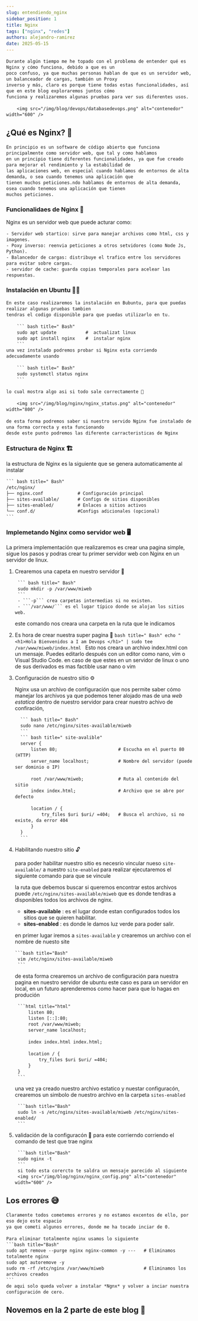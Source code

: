 ```yaml
---
slug: entendiendo_nginx
sidebar_position: 1
title: Nginx
tags: ["nginx", "redes"]
authors: alejandro-ramirez
date: 2025-05-15
---
```


<!-- truncate -->

    Durante algún tiempo me he topado con el problema de entender qué es Nginx y cómo funciona, debido a que es un
    poco confuso, ya que muchas personas hablan de que es un servidor web, un balanceador de cargas, también un Proxy
    inverso y más, claro es porque tiene todas estas funcionalidades, así que en este blog exploraremos juntos cómo
    funciona y realizaremos algunas pruebas para ver sus diferentes usos.

        <img src="/img/blog/devops/databasedevops.png" alt="contenedor" width="600" />

## ¿Qué es Nginx? 🫣

    En principio es un software de código abierto que funciona principalmente como servidor web, que tal y como hablamos
    en un principio tiene diferentes funcionalidades, ya que fue creado para mejorar el rendimiento y la estabilidad de
    las aplicaciones web, en especial cuando hablamos de entornos de alta demanda, o sea cuando tenemos una aplicación que
    tienen muchos peticiones.ndo hablamos de entornos de alta demanda, osea cuando tenemos una aplicación que tienen
    muchos peticiones.

### Funcionalidaes de Nginx 🧰

Nginx es un servidor web que puede acturar como:

    - Servidor web startico: sirve para manejar archivos como html, css y imagenes.
    - Poxy inverso: reenvia peticiones a otros setvidores (como Node Js, Python).
    - Balancedor de cargas: distribuye el trafico entre los servidores para evitar sobre cargas.
    - servidor de cache: guarda copias temporales para acelear las respuestas.

### Instalación en Ubuntu 👨‍💻

    En este caso realizaremos la instalación en Bubuntu, para que puedas realizar algunas pruebas tambien
    tendras el codigo disponible para que puedas utilizarlo en tu.

        ``` bash title=" Bash"
        sudo apt update           #  actualizat linux
        sudo apt install nginx    #  instalar nginx
        ```
    una vez instalado podremos probar si Nginx esta corriendo adecuadamente usando

        ``` bash title=" Bash"
        sudo systemctl status nginx
        ```

    lo cual mostra algo asi si todo sale correctamente 🥳

        <img src="/img/blog/nginx/nginx_status.png" alt="contenedor" width="800" />

    de esta forma podremos saber si nuestro servido Nginx fue instalado de una forma correcta y esta funcionando
    desde este punto podremos las diferente carracteristicas de Nginx

### Estructura de Nginx 🏗️

la estructura de Nginx es la siguiente que se genera automaticamente al instalar

    ``` bash title=" Bash"
    /etc/nginx/
    ├── nginx.conf             # Configuración principal
    ├── sites-available/       # Configs de sitios disponibles
    ├── sites-enabled/         # Enlaces a sitios activos
    └── conf.d/                #Configs adicionales (opcional)
    ```

### Implemetando Nginx como servidor web 🖥️

La primera implementación que realizaremos es crear una pagina simple, sigue los pasos y podras crear
tu primer servidor web con Nginx en un servidor de linux.

1. Crearemos una capeta en nuestro servidor 📂

        ``` bash title=" Bash"
        sudo mkdir -p /var/www/miweb
        ```
        - ```-p``` crea carpetas intermedias si no existen.
        - ```/var/www/``` es el lugar típico donde se alojan los sitios web.

    este comando nos creara una carpeta en la ruta que le indicamos

2. Es hora de crear nuestra super pagina 🔨
    `bash title=" Bash"
    echo "<h1>Hola Bienvenidos a I am Devops </h1>" | sudo tee /var/www/miweb/index.html
   `
    Esto nos creara un archivo index.html con un mensaje.
    Puedes editarlo después con un editor como nano, vim o Visual Studio Code.
    en caso de que estes en un servidor de linux o uno de sus derivados es mas factible usar nano o vim

3. Configuración de nuestro sitio ⚙️

    Nginx usa un archivo de configuración que nos permite saber cómo manejar los archivos
    ya que podemos tener alojado mas de una _web estatica_ dentro de nuestro servidor para crear nuestro achivo de confiración,

         ``` bash title=" Bash"
         sudo nano /etc/nginx/sites-available/miweb
         ```
         ``` bash title=" site-avalible"
         server {
             listen 80;                       # Escucha en el puerto 80 (HTTP)
             server_name localhost;           # Nombre del servidor (puede ser dominio o IP)

             root /var/www/miweb;             # Ruta al contenido del sitio
             index index.html;                # Archivo que se abre por defecto

             location / {
                 try_files $uri $uri/ =404;   # Busca el archivo, si no existe, da error 404
             }
         }
         ```

4. Habilitando nuestro sitio 🔓

    para poder habilitar nuestro sitio es necesrio vincular nueso `site-available/` a nuestro `site-enabled`
    para realizar ejecutaremos el siguiente comando para que se vincule

    la ruta que debemos buscar si queremos encontrar estos archivos puede `/etc/nginx/sites-available/miweb` que es donde
    tendras a disponibles todos los archivos de nginx.

    - **sites-available** : es el lugar donde estan configurados todos los sitios que se quieren habilitar.
    - **sites-enabled** : es donde le damos luz verde para poder salir.

    en primer lugar iremos a `sites-available` y crearemos un archivo con el nombre de nuesto site

       ```bash title="Bash"
        vim /etc/nginx/sites-available/miweb
        ```

    de esta forma crearemos un archivo de configuración para nuestra pagina en nuestro servidor de ubuntu
    este caso es para un servidor en local, en un futuro aprenderemos como hacer para que lo hagas en produción

        ```html title="html"
            listen 80;
            listen [::]:80;
            root /var/www/miweb;
            server_name localhost;
            
            index index.html index.html;

            location / {
                try_files $uri $uri/ =404;
            }
        }
        ```

    una vez ya creado nuestro archivo estatico y nuestar configuracón, crearemos un simbolo de nuestro archivo en la
    carpeta `sites-enabled`

        ```bash title="Bash"
        sudo ln -s /etc/nginx/sites-available/miweb /etc/nginx/sites-enabled/
        ```

5. validación de la configuracón 🥳
   para este corrierndo corriendo el comando de test que trae nginx

        ```bash title="Bash"
        sudo nginx -t
        ```
        si todo esta corercto te saldra un mensaje parecido al siguiente
        <img src="/img/blog/nginx/nginx_config.png" alt="contenedor" width="600" />

## Los errores 😅

    Claramente todos cometemos errores y no estamos excentos de ello, por eso dejo este espacio
    ya que cometi algunos errores, donde me ha tocado inciar de 0.

    Para eliminar totalmente nginx usamos lo siguiente
    ```bash title="Bash"
    sudo apt remove --purge nginx nginx-common -y ---   # Eliminamos totalmente nginx
    sudo apt autoremove -y
    sudo rm -rf /etc/nginx /var/www/miweb               # Eliminamos los archivos creados
    ```
    de aqui solo queda volver a instalar *Ngnx* y volver a inciar nuestra configuración de cero.

## Novemos en la 2 parte de este blog 🧐
